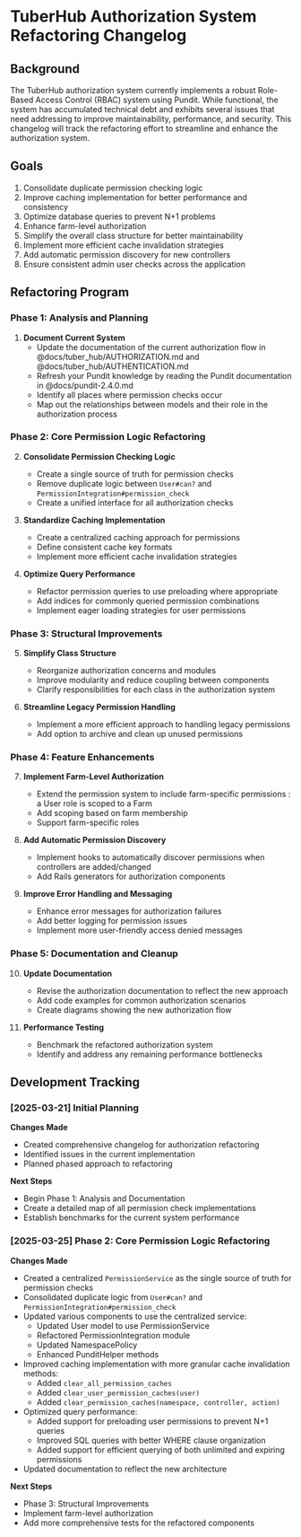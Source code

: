 # TuberHub Authorization System Refactoring Changelog

## Background

The TuberHub authorization system currently implements a robust Role-Based Access Control (RBAC) system using Pundit. While functional, the system has accumulated technical debt and exhibits several issues that need addressing to improve maintainability, performance, and security. This changelog will track the refactoring effort to streamline and enhance the authorization system.

## Goals

1. Consolidate duplicate permission checking logic
2. Improve caching implementation for better performance and consistency
3. Optimize database queries to prevent N+1 problems
4. Enhance farm-level authorization
5. Simplify the overall class structure for better maintainability
6. Implement more efficient cache invalidation strategies
7. Add automatic permission discovery for new controllers
8. Ensure consistent admin user checks across the application

## Refactoring Program

### Phase 1: Analysis and Planning

1. **Document Current System**
   - Update the documentation of the current authorization flow in @docs/tuber_hub/AUTHORIZATION.md and @docs/tuber_hub/AUTHENTICATION.md
   - Refresh your Pundit knowledge by reading the Pundit documentation in @docs/pundit-2.4.0.md
   - Identify all places where permission checks occur
   - Map out the relationships between models and their role in the authorization process

### Phase 2: Core Permission Logic Refactoring

2. **Consolidate Permission Checking Logic**
   - Create a single source of truth for permission checks
   - Remove duplicate logic between `User#can?` and `PermissionIntegration#permission_check`
   - Create a unified interface for all authorization checks

3. **Standardize Caching Implementation**
   - Create a centralized caching approach for permissions
   - Define consistent cache key formats
   - Implement more efficient cache invalidation strategies

4. **Optimize Query Performance**
   - Refactor permission queries to use preloading where appropriate
   - Add indices for commonly queried permission combinations
   - Implement eager loading strategies for user permissions

### Phase 3: Structural Improvements

5. **Simplify Class Structure**
   - Reorganize authorization concerns and modules
   - Improve modularity and reduce coupling between components
   - Clarify responsibilities for each class in the authorization system

6. **Streamline Legacy Permission Handling**
   - Implement a more efficient approach to handling legacy permissions
   - Add option to archive and clean up unused permissions

### Phase 4: Feature Enhancements

7. **Implement Farm-Level Authorization**
   - Extend the permission system to include farm-specific permissions : a User role is scoped to a Farm
   - Add scoping based on farm membership
   - Support farm-specific roles

8. **Add Automatic Permission Discovery**
   - Implement hooks to automatically discover permissions when controllers are added/changed
   - Add Rails generators for authorization components

9. **Improve Error Handling and Messaging**
   - Enhance error messages for authorization failures
   - Add better logging for permission issues
   - Implement more user-friendly access denied messages

### Phase 5: Documentation and Cleanup

10. **Update Documentation**
    - Revise the authorization documentation to reflect the new approach
    - Add code examples for common authorization scenarios
    - Create diagrams showing the new authorization flow

11. **Performance Testing**
    - Benchmark the refactored authorization system
    - Identify and address any remaining performance bottlenecks

## Development Tracking

### [2025-03-21] Initial Planning

**Changes Made**
- Created comprehensive changelog for authorization refactoring
- Identified issues in the current implementation
- Planned phased approach to refactoring

**Next Steps**
- Begin Phase 1: Analysis and Documentation
- Create a detailed map of all permission check implementations
- Establish benchmarks for the current system performance

### [2025-03-25] Phase 2: Core Permission Logic Refactoring

**Changes Made**
- Created a centralized `PermissionService` as the single source of truth for permission checks
- Consolidated duplicate logic from `User#can?` and `PermissionIntegration#permission_check`
- Updated various components to use the centralized service:
  - Updated User model to use PermissionService
  - Refactored PermissionIntegration module
  - Updated NamespacePolicy
  - Enhanced PunditHelper methods
- Improved caching implementation with more granular cache invalidation methods:
  - Added `clear_all_permission_caches`
  - Added `clear_user_permission_caches(user)`
  - Added `clear_permission_caches(namespace, controller, action)`
- Optimized query performance:
  - Added support for preloading user permissions to prevent N+1 queries
  - Improved SQL queries with better WHERE clause organization
  - Added support for efficient querying of both unlimited and expiring permissions
- Updated documentation to reflect the new architecture

**Next Steps**
- Phase 3: Structural Improvements
- Implement farm-level authorization
- Add more comprehensive tests for the refactored components
